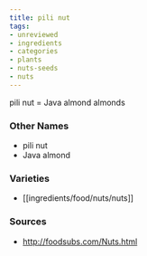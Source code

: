 ```yaml
---
title: pili nut
tags:
- unreviewed
- ingredients
- categories
- plants
- nuts-seeds
- nuts
---
```

pili nut = Java almond almonds

### Other Names

* pili nut
* Java almond

### Varieties

* [[ingredients/food/nuts/nuts]]

### Sources
* http://foodsubs.com/Nuts.html
